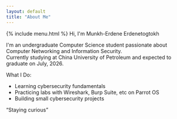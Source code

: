 ```yaml
---
layout: default
title: "About Me"
---
```

{% include menu.html %}
Hi, I'm Munkh-Erdene Erdenetogtokh

I'm an undergraduate Computer Science student passionate about Computer Networking and Information Security.  
Currently studying at China University of Petroleum and expected to graduate on July, 2026.

What I Do:
- Learning cybersecurity fundamentals  
- Practicing labs with Wireshark, Burp Suite, etc on Parrot OS  
- Building small cybersecurity projects  

“Staying curious”
